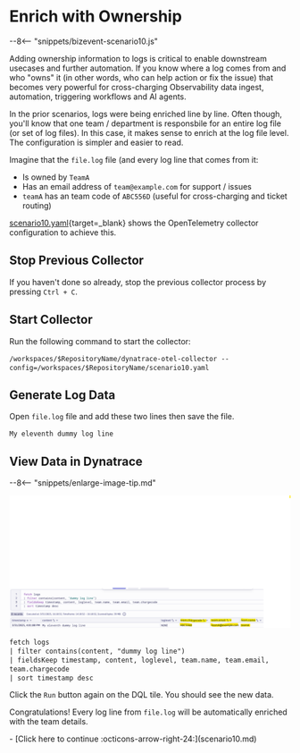# Enrich with Ownership

--8<-- "snippets/bizevent-scenario10.js"

Adding ownership information to logs is critical to enable downstream usecases and further automation. If you know where a log comes from and who "owns" it (in other words, who can help action or fix the issue) that becomes very powerful for cross-charging Observability data ingest, automation, triggering workflows and AI agents.

In the prior scenarios, logs were being enriched line by line. Often though, you'll know that one team / department is responsbile for an entire log file (or set of log files). In this case, it makes sense to enrich at the log file level. The configuration is simpler and easier to read.

Imagine that the `file.log` file (and every log line that comes from it:

* Is owned by `TeamA`
* Has an email address of `team@example.com` for support / issues
* `teamA` has an team code of `ABC556D` (useful for cross-charging and ticket routing)

[scenario10.yaml](https://github.com/Dynatrace/demo-opentelemetry-cleanup/blob/main/scenario10.yaml){target=_blank} shows the OpenTelemetry collector configuration to achieve this.

## Stop Previous Collector

If you haven't done so already, stop the previous collector process by pressing `Ctrl + C`.

## Start Collector

Run the following command to start the collector:

``` { "name": "[background] run otel collector scenario 10" }
/workspaces/$RepositoryName/dynatrace-otel-collector --config=/workspaces/$RepositoryName/scenario10.yaml
```

## Generate Log Data

Open `file.log` file and add these two lines then save the file.

```
My eleventh dummy log line
```

## View Data in Dynatrace

--8<-- "snippets/enlarge-image-tip.md"

![scenario9 dynatrace results](images/scenario10-dql.png)


```
fetch logs
| filter contains(content, "dummy log line")
| fieldsKeep timestamp, content, loglevel, team.name, team.email, team.chargecode 
| sort timestamp desc
```

Click the `Run` button again on the DQL tile. You should see the new data.

Congratulations! Every log line from `file.log` will be automatically enriched with the team details.

<div class="grid cards" markdown>
- [Click here to continue :octicons-arrow-right-24:](scenario10.md)
</div>
